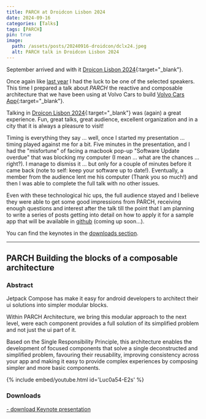 ```yaml
---
title: PARCH at Droidcon Lisbon 2024
date: 2024-09-16
categories: [Talks]
tags: [PARCH]
pin: true
image:
  path: /assets/posts/20240916-droidcon/dclx24.jpeg
  alt: PARCH talk in Droidcon Lisbon 2024
---
```


September arrived and with it [Droicon Lisbon 2024](https://www.lisbon.droidcon.com/){:target="_blank"}. 

Once again like [last year](../dclx23-coupling-cohesion) I had the luck to be one of the selected speakers.
This time I prepared a talk about _PARCH_ the reactive and composable architecture that we have been using at Volvo 
Cars to build [Volvo Cars App](https://www.volvocars.com/us/volvo-cars-app/){:target="_blank"}.

Talking in [Droicon Lisbon 2024](https://www.lisbon.droidcon.com/){:target="_blank"} was (again) a great experience. 
Fun, great talks, great audience, excellent organization and in a city that it is always a pleasure to visit!

Timing is everything they say ... well, once I started my presentation ... timing played against me for a bit. 
Five minutes in the presentation, and I had the "misfortune" of facing a macbook pop-up "Software Update overdue" that 
was blocking my computer (I mean ... what are the chances ... right?). I manage to dismiss it ... but only for a couple
of minutes before it came back (note to self: keep your software up to date!). 
Eventually, a member from the audience lent me his computer (Thank you so much!) and then I was able to complete the 
full talk with no other issues.

Even with these technological hic ups, the full audience stayed and I believe they were able to get some good impressions
from PARCH, receiving enough questions and interest after the talk till the point that I am planning to write a series 
of posts getting into detail on how to apply it for a sample app that will be available in 
[github](https://github.com/dekoupled) (coming up soon...).

You can find the keynotes in the [downloads section](#-downloads).

---

##  PARCH Building the blocks of a composable architecture

### Abstract
Jetpack Compose has make it easy for android developers to architect their ui solutions into simpler modular blocks.

Within PARCH Architecture, we bring this modular approach to the next level, were each component provides a full 
solution of its simplified problem and not just the ui part of it.

Based on the Single Responsibility Principle, this architecture enables the development of focused components that solve
a single deconstructed and simplified problem, favouring their reusability, improving consistency across your app and 
making it easy to provide complex experiences by composing simpler and more basic components.

{% include embed/youtube.html id='Luc0a54-E2s' %}

### <i class="fa-solid fa-download"></i> Downloads

<a href="/assets/posts/20240916-droidcon/dclx24 - PARCH.key"
title="download PARCH.key"
download="[dekoupled][Chiaradia Juan][dclx24] PARCH.key">
<i class="fa-solid fa-download"></i> - download Keynote presentation <i class="fa-solid fa-file"></i>
</a>






